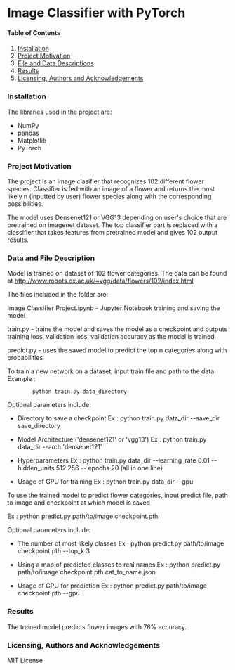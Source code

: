 # Image Classifier with PyTorch


#### Table of Contents

1. [Installation](#Installation)
2. [Project Motivation](#ProjectMotivation)
3. [File and Data Descriptions](#FileDescription)
4. [Results](#Results)
5. [Licensing, Authors and Acknowledgements](#Licensing)

###  Installation
<a name="installation"></a>

The libraries used in the project are:

- NumPy
- pandas
- Matplotlib
- PyTorch

### Project Motivation
<a name="ProjectMotivation"></a>

The project is an image clasifier that recognizes 102 different flower species.
Classifier is fed with an image of a flower and returns the most likely n 
(inputted by user) flower species along with the corresponding possibilities.

The model uses Densenet121 or VGG13 depending on user's choice that are 
pretrained on imagenet dataset. The top classifier part is replaced with a 
classifier that takes features from pretrained model and gives 102 output 
results. 



### Data and File Description
<a name="FileDescription"></a>

Model is trained on dataset of 102 flower categories. The data can be found at
http://www.robots.ox.ac.uk/~vgg/data/flowers/102/index.html

The files included in the folder are:

Image Classifier Project.ipynb - Jupyter Notebook training and saving the model

train.py - trains the model and saves the model as a checkpoint and outputs
training loss, validation loss, validation accuracy as the model is trained

predict.py - uses the saved model to predict the top n categories along with 
				probabilities


To train a new network on a dataset, input train file and path to the data
Example : 
		
			python train.py data_directory

Optional parameters include:

 - Directory to save a checkpoint 
	Ex :
			python train.py data_dir --save_dir save_directory

- Model Architecture ('densenet121' or 'vgg13')
	Ex : 
			python train.py data_dir --arch 'densenet121'

- Hyperparameters
	Ex : 
			python train.py data_dir --learning_rate 0.01 --hidden_units 512 256 
	 -- epochs 20 (all in one line)

- Usage of GPU for training
	Ex : 
			python train.py data_dir --gpu


To use the trained model to predict flower categories, input predict file, 
path to image and checkpoint at which model is saved

Ex : 
		python predict.py path/to/image checkpoint.pth

Optional parameters include:

- The number of most likely classes
	Ex : 
			python predict.py path/to/image checkpoint.pth --top_k 3

- Using a map of predicted classes to real names
	Ex : 
			python predict.py path/to/image checkpoint.pth cat_to_name.json

- Usage of GPU for prediction
	Ex : 
			python predict.py path/to/image checkpoint.pth --gpu



### Results
<a name="Results"></a>

The trained model predicts flower images with 76% accuracy. 


### Licensing, Authors and Acknowledgements
<a name="Licensing"></a>

MIT License

